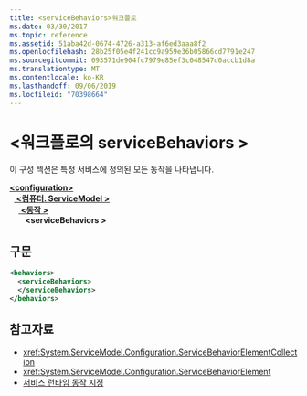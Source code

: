 ```yaml
---
title: <serviceBehaviors>워크플로
ms.date: 03/30/2017
ms.topic: reference
ms.assetid: 51aba42d-0674-4726-a313-af6ed3aaa8f2
ms.openlocfilehash: 28b25f05e4f241cc9a959e36b05866cd7791e247
ms.sourcegitcommit: 093571de904fc7979e85ef3c048547d0accb1d8a
ms.translationtype: MT
ms.contentlocale: ko-KR
ms.lasthandoff: 09/06/2019
ms.locfileid: "70398664"
---
```

# <a name="servicebehaviors-of-workflow"></a>\<워크플로의 serviceBehaviors >
이 구성 섹션은 특정 서비스에 정의된 모든 동작을 나타냅니다.  

[ **\<configuration>** ](../configuration-element.md)\
&nbsp;&nbsp;[ **\<컴퓨터. ServiceModel >** ](system-servicemodel-of-workflow.md)\
&nbsp;&nbsp;&nbsp;&nbsp;[ **\<동작 >** ](behaviors-of-workflow.md)\
&nbsp;&nbsp;&nbsp;&nbsp;&nbsp;&nbsp; **\<serviceBehaviors >**  
  
## <a name="syntax"></a>구문  
  
```xml  
<behaviors>  
  <serviceBehaviors>  
  </serviceBehaviors>  
</behaviors>  
```  
  
## <a name="see-also"></a>참고자료

- <xref:System.ServiceModel.Configuration.ServiceBehaviorElementCollection>
- <xref:System.ServiceModel.Configuration.ServiceBehaviorElement>
- [서비스 런타임 동작 지정](../../../wcf/specifying-service-run-time-behavior.md)
